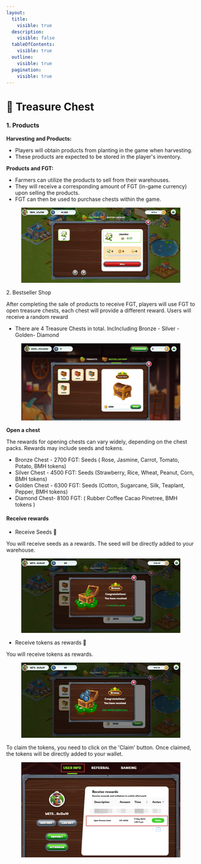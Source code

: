 ```yaml
---
layout:
  title:
    visible: true
  description:
    visible: false
  tableOfContents:
    visible: true
  outline:
    visible: true
  pagination:
    visible: true
---
```


# 🎁 Treasure Chest

### 1. Products <a href="#id-1.-products" id="id-1.-products"></a>

**Harvesting and Products:**

* Players will obtain products from planting in the game when harvesting.
* These products are expected to be stored in the player's inventory.

**Products and FGT:**

* Farmers can utilize the products to sell from their warehouses.
* They will receive a corresponding amount of FGT (in-game currency) upon selling the products.
* FGT can then be used to purchase chests within the game.

<figure><img src="../../.gitbook/assets/products (1).png" alt=""><figcaption></figcaption></figure>

2\. Bestseller Shop

After completing the sale of products to receive FGT, players will use FGT to open treasure chests, each chest will provide a different reward. Users will receive a random reward

* There are 4 Treasure Chests in total. IncIncluding Bronze - Silver - Golden- Diamond

<figure><img src="../../.gitbook/assets/Chest.png" alt=""><figcaption></figcaption></figure>

**Open a chest**

The rewards for opening chests can vary widely, depending on the chest packs. Rewards may include seeds and tokens.

* Bronze Chest - 2700 FGT: Seeds ( Rose, Jasmine, Carrot, Tomato, Potato, BMH tokens)
* Silver Chest - 4500 FGT: Seeds (Strawberry, Rice, Wheat, Peanut, Corn, BMH tokens)
* Golden Chest - 6300 FGT: Seeds (Cotton, Sugarcane, Silk, Teaplant, Pepper, BMH tokens)
* Diamond Chest- 8100 FGT: ( Rubber Coffee Cacao Pinetree, BMH tokens  )

#### Receive  rewards

* Receive Seeds 🌱

You will receive seeds as a rewards. The seed will be directly added to your warehouse.

<figure><img src="../../.gitbook/assets/brozen.png" alt=""><figcaption></figcaption></figure>

* Receive tokens as rewards 🌟

You will receive tokens as rewards.&#x20;

<figure><img src="../../.gitbook/assets/tokens.png" alt=""><figcaption></figcaption></figure>

To claim the tokens, you need to click on the 'Claim' button. Once claimed, the tokens will be directly added to your wallet.

<figure><img src="../../.gitbook/assets/receive rewards.png" alt=""><figcaption></figcaption></figure>
